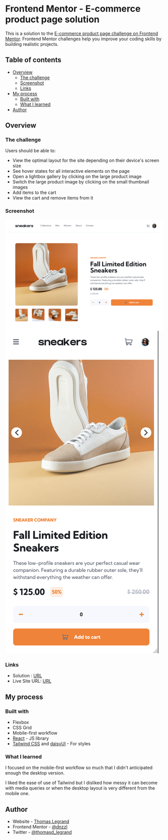 # Frontend Mentor - E-commerce product page solution

This is a solution to the [E-commerce product page challenge on Frontend Mentor](https://www.frontendmentor.io/challenges/ecommerce-product-page-UPsZ9MJp6). Frontend Mentor challenges help you improve your coding skills by building realistic projects.

## Table of contents

- [Overview](#overview)
  - [The challenge](#the-challenge)
  - [Screenshot](#screenshot)
  - [Links](#links)
- [My process](#my-process)
  - [Built with](#built-with)
  - [What I learned](#what-i-learned)
- [Author](#author)


## Overview

### The challenge

Users should be able to:

- View the optimal layout for the site depending on their device's screen size
- See hover states for all interactive elements on the page
- Open a lightbox gallery by clicking on the large product image
- Switch the large product image by clicking on the small thumbnail images
- Add items to the cart
- View the cart and remove items from it

### Screenshot

![](./desktop-screenshot.png)
![](./mobile-screenshot.png)


### Links

- Solution : [URL](https://github.com/DnzzL/ecommerce)
- Live Site URL: [URL](https://dynamic-snickerdoodle-511fb8.netlify.app/)

## My process

### Built with

- Flexbox
- CSS Grid
- Mobile-first workflow
- [React](https://reactjs.org/) - JS library
- [Tailwind CSS](https://tailwindcss.com/) and [daisyUI](https://daisyui.com/) - For styles


### What I learned

I focused on the mobile-first workflow so much that I didn't anticipated enough the desktop version.

I liked the ease of use of Tailwind but I disliked how messy it can become with media queries or when the desktop layout is very different from the mobile one.


## Author

- Website - [Thomas Legrand](https://thomas.legrand.sh)
- Frontend Mentor - [@dnzzl](https://www.frontendmentor.io/profile/dnzzl)
- Twitter - [@thomasd_legrand](https://www.twitter.com/thomasd_legrand)
